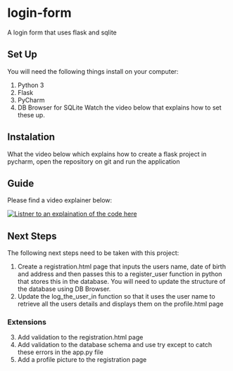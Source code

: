 # login-form
A login form that uses flask and sqlite
## Set Up
You will need the following things install on your computer:
1. Python 3
2. Flask
3. PyCharm
4.  DB Browser for SQLite
Watch the video below that explains how to set these up.

## Instalation
What the video below which explains how to create a flask project in pycharm, open the repository on git and run the application

## Guide
Please find a video explainer below:

[![Listner to an explaination of the code here](https://img.youtube.com/vi/cvPnRmOs9io/0.jpg)](https://www.youtube.com/watch?v=cvPnRmOs9io)
## Next Steps
The following next steps need to be taken with this project:
1.  Create a registration.html page that inputs the users name, date of birth and address and then passes this to a register_user function in python that stores this in the database.  You will need to update the structure of the database using DB Browser.
2.  Update the log_the_user_in function so that it uses the user name to retrieve all the users details and displays them on the profile.html page
### Extensions
3.  Add validation to the registration.html page
4.  Add validation to the database schema and use try except to catch these errors in the app.py file
5.  Add a profile picture to the registration page


